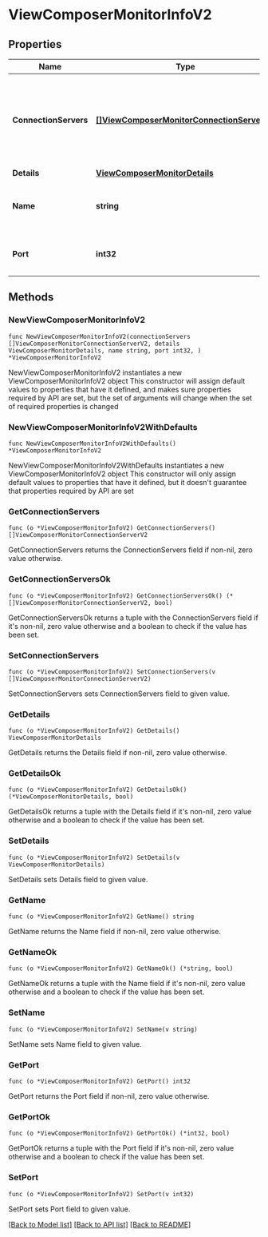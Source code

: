 # ViewComposerMonitorInfoV2

## Properties

Name | Type | Description | Notes
------------ | ------------- | ------------- | -------------
**ConnectionServers** | [**[]ViewComposerMonitorConnectionServerV2**](ViewComposerMonitorConnectionServerV2.md) | Information about the View Composer connections from each of the connection servers. | 
**Details** | [**ViewComposerMonitorDetails**](ViewComposerMonitorDetails.md) |  | 
**Name** | **string** | View Composer server host name or IP address. | 
**Port** | **int32** | View Composer server port number. | 

## Methods

### NewViewComposerMonitorInfoV2

`func NewViewComposerMonitorInfoV2(connectionServers []ViewComposerMonitorConnectionServerV2, details ViewComposerMonitorDetails, name string, port int32, ) *ViewComposerMonitorInfoV2`

NewViewComposerMonitorInfoV2 instantiates a new ViewComposerMonitorInfoV2 object
This constructor will assign default values to properties that have it defined,
and makes sure properties required by API are set, but the set of arguments
will change when the set of required properties is changed

### NewViewComposerMonitorInfoV2WithDefaults

`func NewViewComposerMonitorInfoV2WithDefaults() *ViewComposerMonitorInfoV2`

NewViewComposerMonitorInfoV2WithDefaults instantiates a new ViewComposerMonitorInfoV2 object
This constructor will only assign default values to properties that have it defined,
but it doesn't guarantee that properties required by API are set

### GetConnectionServers

`func (o *ViewComposerMonitorInfoV2) GetConnectionServers() []ViewComposerMonitorConnectionServerV2`

GetConnectionServers returns the ConnectionServers field if non-nil, zero value otherwise.

### GetConnectionServersOk

`func (o *ViewComposerMonitorInfoV2) GetConnectionServersOk() (*[]ViewComposerMonitorConnectionServerV2, bool)`

GetConnectionServersOk returns a tuple with the ConnectionServers field if it's non-nil, zero value otherwise
and a boolean to check if the value has been set.

### SetConnectionServers

`func (o *ViewComposerMonitorInfoV2) SetConnectionServers(v []ViewComposerMonitorConnectionServerV2)`

SetConnectionServers sets ConnectionServers field to given value.


### GetDetails

`func (o *ViewComposerMonitorInfoV2) GetDetails() ViewComposerMonitorDetails`

GetDetails returns the Details field if non-nil, zero value otherwise.

### GetDetailsOk

`func (o *ViewComposerMonitorInfoV2) GetDetailsOk() (*ViewComposerMonitorDetails, bool)`

GetDetailsOk returns a tuple with the Details field if it's non-nil, zero value otherwise
and a boolean to check if the value has been set.

### SetDetails

`func (o *ViewComposerMonitorInfoV2) SetDetails(v ViewComposerMonitorDetails)`

SetDetails sets Details field to given value.


### GetName

`func (o *ViewComposerMonitorInfoV2) GetName() string`

GetName returns the Name field if non-nil, zero value otherwise.

### GetNameOk

`func (o *ViewComposerMonitorInfoV2) GetNameOk() (*string, bool)`

GetNameOk returns a tuple with the Name field if it's non-nil, zero value otherwise
and a boolean to check if the value has been set.

### SetName

`func (o *ViewComposerMonitorInfoV2) SetName(v string)`

SetName sets Name field to given value.


### GetPort

`func (o *ViewComposerMonitorInfoV2) GetPort() int32`

GetPort returns the Port field if non-nil, zero value otherwise.

### GetPortOk

`func (o *ViewComposerMonitorInfoV2) GetPortOk() (*int32, bool)`

GetPortOk returns a tuple with the Port field if it's non-nil, zero value otherwise
and a boolean to check if the value has been set.

### SetPort

`func (o *ViewComposerMonitorInfoV2) SetPort(v int32)`

SetPort sets Port field to given value.



[[Back to Model list]](../README.md#documentation-for-models) [[Back to API list]](../README.md#documentation-for-api-endpoints) [[Back to README]](../README.md)



